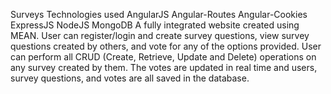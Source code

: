 Surveys
Technologies used 
	AngularJS
	Angular-Routes
	Angular-Cookies
	ExpressJS
	NodeJS
	MongoDB
A fully integrated website created using MEAN. User can register/login and create survey questions, view survey questions created by others, and vote for any of the options provided. User can perform all CRUD (Create, Retrieve, Update and Delete) operations on any survey created by them. The votes are updated in real time and users, survey questions, and votes are all saved in the database.

